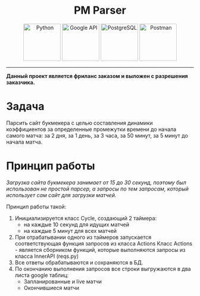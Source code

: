 <h1 align="center">PM Parser</h1>

<div align="center">
	
  <img width="100" src="https://raw.githubusercontent.com/marwin1991/profile-technology-icons/refs/heads/main/icons/python.png" alt="Python" title="Python"/>
	<img width="100" src="https://www.gstatic.com/images/branding/product/2x/google_cloud_64dp.png" alt="Google API" title="Google API"/>
	<img width="100" src="https://raw.githubusercontent.com/marwin1991/profile-technology-icons/refs/heads/main/icons/postgresql.png" alt="PostgreSQL" title="PostgreSQL"/>
	<img width="100" src="https://raw.githubusercontent.com/marwin1991/profile-technology-icons/refs/heads/main/icons/postman.png" alt="Postman" title="Postman"/>
  
</div>

---

**Данный проект является фриланс заказом и выложен с разрешения заказчика.**

# Задача

Парсить сайт букмекера с целью составления динамики коэффициентов за определенные промежутки времени до начала самого матча: за 2 дня, за 1 день, за 3 часа, за 50 минут, за 5 минут до начала матча.


# Принцип работы

<i>Загрузка сайта букмекера занимает от 15 до 30 секунд, поэтому был использован не простой парсер, а запросы по тем запросам, который использует сам сайт для загрузки матчей. </i>

Принцип работы такой:
1) Инициализируется класс Cycle, создающий 2 таймера:
   * на каждые 10 секунд для идущих матчей
   * на каждые 5 минут для всех матчей
2) При отрабатывании одного из таймеров запускается соответствующая функция запросов из класса Actions
   Класс Actions - является сборником функций, которые выполняются запросы из класса InnerAPI (reqs.py)
3) Все ответы обрабатываются и сохраняются в БД.
4) По окончанию выполнения запросов все строки выгружаются в два листа google таблиц:
   * Запланированные и live матчи
   * Окончившиеся матчи
